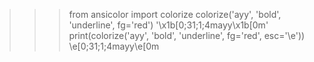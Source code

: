 >>> from ansicolor import colorize
>>> colorize('ayy', 'bold', 'underline', fg='red')
'\x1b[0;31;1;4mayy\x1b[0m'
>>> print(colorize('ayy', 'bold', 'underline', fg='red', esc='\e'))
\e[0;31;1;4mayy\e[0m

